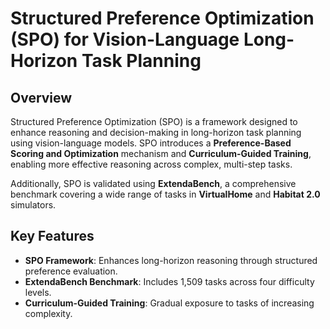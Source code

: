 # Structured Preference Optimization (SPO) for Vision-Language Long-Horizon Task Planning

## Overview
Structured Preference Optimization (SPO) is a framework designed to enhance reasoning and decision-making in long-horizon task planning using vision-language models. SPO introduces a **Preference-Based Scoring and Optimization** mechanism and **Curriculum-Guided Training**, enabling more effective reasoning across complex, multi-step tasks.

Additionally, SPO is validated using **ExtendaBench**, a comprehensive benchmark covering a wide range of tasks in **VirtualHome** and **Habitat 2.0** simulators.

## Key Features
- **SPO Framework**: Enhances long-horizon reasoning through structured preference evaluation.
- **ExtendaBench Benchmark**: Includes 1,509 tasks across four difficulty levels.
- **Curriculum-Guided Training**: Gradual exposure to tasks of increasing complexity.
